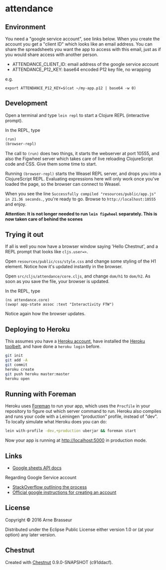 # attendance

## Environment

You need a "google service account", see links below. When you create the
account you get a "client ID" which looks like an email address. You can share
the spreadsheets you want the app to access with this email, just as if you
would share access with another person.

* ATTENDANCE_CLIENT_ID: email address of the google service account
* ATTENDANCE_P12_KEY: base64 encoded P12 key file, no wrapping

e.g.

```
export ATTENDANCE_P12_KEY=$(cat ~/my-app.p12 | base64 -w 0)
```

## Development

Open a terminal and type `lein repl` to start a Clojure REPL
(interactive prompt).

In the REPL, type

```clojure
(run)
(browser-repl)
```

The call to `(run)` does two things, it starts the webserver at port
10555, and also the Figwheel server which takes care of live reloading
ClojureScript code and CSS. Give them some time to start.

Running `(browser-repl)` starts the Weasel REPL server, and drops you
into a ClojureScript REPL. Evaluating expressions here will only work
once you've loaded the page, so the browser can connect to Weasel.

When you see the line `Successfully compiled "resources/public/app.js"
in 21.36 seconds.`, you're ready to go. Browse to
`http://localhost:10555` and enjoy.

**Attention: It is not longer needed to run `lein figwheel`
  separately. This is now taken care of behind the scenes**

## Trying it out

If all is well you now have a browser window saying 'Hello Chestnut',
and a REPL prompt that looks like `cljs.user=>`.

Open `resources/public/css/style.css` and change some styling of the
H1 element. Notice how it's updated instantly in the browser.

Open `src/cljs/attendance/core.cljs`, and change `dom/h1` to
`dom/h2`. As soon as you save the file, your browser is updated.

In the REPL, type

```
(ns attendance.core)
(swap! app-state assoc :text "Interactivity FTW")
```

Notice again how the browser updates.

## Deploying to Heroku

This assumes you have a
[Heroku account](https://signup.heroku.com/dc), have installed the
[Heroku toolbelt](https://toolbelt.heroku.com/), and have done a
`heroku login` before.

``` sh
git init
git add -A
git commit
heroku create
git push heroku master:master
heroku open
```

## Running with Foreman

Heroku uses [Foreman](http://ddollar.github.io/foreman/) to run your
app, which uses the `Procfile` in your repository to figure out which
server command to run. Heroku also compiles and runs your code with a
Leiningen "production" profile, instead of "dev". To locally simulate
what Heroku does you can do:

``` sh
lein with-profile -dev,+production uberjar && foreman start
```

Now your app is running at
[http://localhost:5000](http://localhost:5000) in production mode.

## Links

* [Google sheets API docs](https://developers.google.com/google-apps/spreadsheets/)

Regarding Google Service account

* [StackOverflow outlining the process](http://stackoverflow.com/questions/31507989/java-to-google-spreadsheet/31527352#31527352)
* [Official google instructions for creating an account](https://developers.google.com/identity/protocols/OAuth2ServiceAccount)


## License

Copyright © 2016 Arne Brasseur

Distributed under the Eclipse Public License either version 1.0 or (at
your option) any later version.

## Chestnut

Created with [Chestnut](http://plexus.github.io/chestnut/) 0.9.0-SNAPSHOT (c91ddacf).
